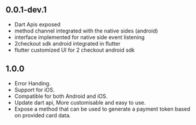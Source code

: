## 0.0.1-dev.1

* Dart Apis exposed
* method channel integrated with the native sides (android)
* interface implemented for native side event listening
* 2checkout sdk android integrated in flutter
* flutter customized UI for 2 checkout android sdk


## 1.0.0

* Error Handing.
* Support for iOS.
* Compatible for both Android and iOS.
* Update dart api, More customisable and easy to use.
* Expose a method that can be used to generate a payment token based on provided card data.

